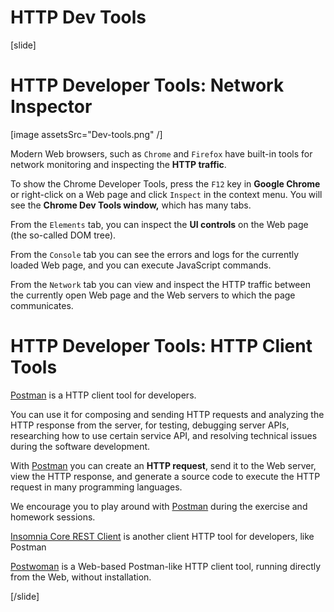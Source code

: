 # HTTP Dev Tools

[slide]

# HTTP Developer Tools: Network Inspector

[image assetsSrc="Dev-tools.png" /]

Modern Web browsers, such as `Chrome` and `Firefox` have built-in tools for network monitoring and inspecting the **HTTP traffic**.

To show the Chrome Developer Tools, press the `F12` key in **Google Chrome** or right-click on a Web page and click `Inspect` in the context menu.
You will see the **Chrome Dev Tools window,** which has many tabs.

From the `Elements` tab, you can inspect the **UI controls** on the Web page (the so-called DOM tree).

From the `Console` tab you can see the errors and logs for the currently loaded Web page, and you can execute JavaScript commands.

From the `Network` tab you can view and inspect the HTTP traffic between the currently open Web page and the Web servers to which the page communicates.

# HTTP Developer Tools: HTTP Client Tools

[Postman](https://www.postman.com) is a HTTP client tool for developers.

You can use it for composing and sending HTTP requests and analyzing the HTTP response from the server, for testing, debugging server APIs, researching how to use certain service API, and resolving technical issues during the software development.

With [Postman](https://www.postman.com) you can create an **HTTP request**, send it to the Web server, view the HTTP response, and generate a source code to execute the HTTP request in many programming languages.

We encourage you to play around with [Postman](https://www.postman.com) during the exercise and homework sessions.

[Insomnia Core REST Client](https://insomnia.rest) is another client HTTP tool for developers, like Postman

[Postwoman](https://postwoman.io) is a Web-based Postman-like HTTP client tool, running directly from the Web, without installation.

[/slide]